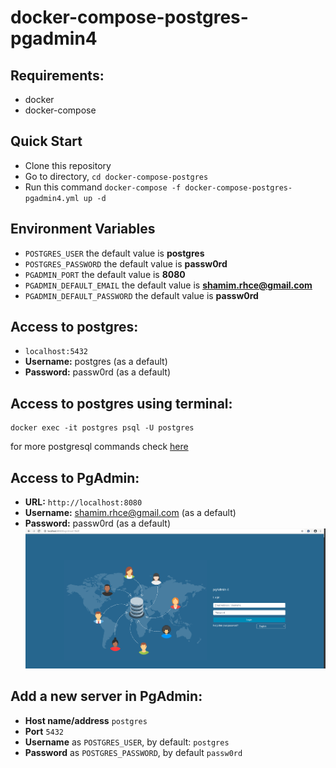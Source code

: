 # docker-compose-postgres-pgadmin4

## Requirements:
- docker
- docker-compose

## Quick Start
- Clone this repository
- Go to directory,  `cd docker-compose-postgres`
- Run this command `docker-compose -f docker-compose-postgres-pgadmin4.yml up -d`


## Environment Variables

- `POSTGRES_USER` the default value is **postgres**
- `POSTGRES_PASSWORD` the default value is **passw0rd**
- `PGADMIN_PORT` the default value is **8080**
- `PGADMIN_DEFAULT_EMAIL` the default value is **shamim.rhce@gmail.com**
- `PGADMIN_DEFAULT_PASSWORD` the default value is **passw0rd**

## Access to postgres: 
- `localhost:5432`
- **Username:** postgres (as a default)
- **Password:** passw0rd (as a default)

## Access to postgres using terminal:
```
docker exec -it postgres psql -U postgres
```
for more postgresql commands check [here](./postgresql-commands.md)

## Access to PgAdmin: 
- **URL:** `http://localhost:8080`
- **Username:** shamim.rhce@gmail.com (as a default)
- **Password:** passw0rd (as a default)
![pgadmin_login_page](./images/pgadmin_login_page.png)

## Add a new server in PgAdmin:
- **Host name/address** `postgres`
- **Port** `5432`
- **Username** as `POSTGRES_USER`, by default: `postgres`
- **Password** as `POSTGRES_PASSWORD`, by default `passw0rd`
